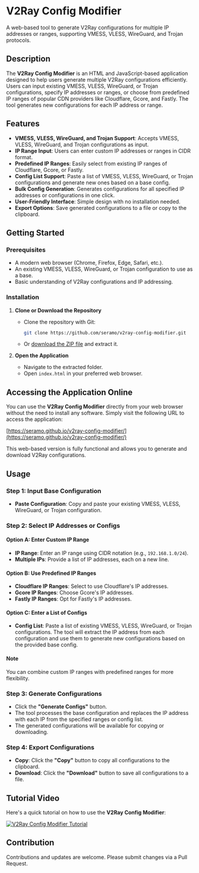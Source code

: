 # V2Ray Config Modifier

A web-based tool to generate V2Ray configurations for multiple IP addresses or ranges, supporting VMESS, VLESS, WireGuard, and Trojan protocols.

## Description

The **V2Ray Config Modifier** is an HTML and JavaScript-based application designed to help users generate multiple V2Ray configurations efficiently. Users can input existing VMESS, VLESS, WireGuard, or Trojan configurations, specify IP addresses or ranges, or choose from predefined IP ranges of popular CDN providers like Cloudflare, Gcore, and Fastly. The tool generates new configurations for each IP address or range.

## Features

- **VMESS, VLESS, WireGuard, and Trojan Support**: Accepts VMESS, VLESS, WireGuard, and Trojan configurations as input.
- **IP Range Input**: Users can enter custom IP addresses or ranges in CIDR format.
- **Predefined IP Ranges**: Easily select from existing IP ranges of Cloudflare, Gcore, or Fastly.
- **Config List Support**: Paste a list of VMESS, VLESS, WireGuard, or Trojan configurations and generate new ones based on a base config.
- **Bulk Config Generation**: Generates configurations for all specified IP addresses or configurations in one click.
- **User-Friendly Interface**: Simple design with no installation needed.
- **Export Options**: Save generated configurations to a file or copy to the clipboard.

## Getting Started

### Prerequisites

- A modern web browser (Chrome, Firefox, Edge, Safari, etc.).
- An existing VMESS, VLESS, WireGuard, or Trojan configuration to use as a base.
- Basic understanding of V2Ray configurations and IP addressing.

### Installation

1. **Clone or Download the Repository**

   - Clone the repository with Git:

     ```bash
     git clone https://github.com/seramo/v2ray-config-modifier.git
     ```

   - Or [download the ZIP file](https://github.com/seramo/v2ray-config-modifier/archive/refs/heads/main.zip) and extract it.

2. **Open the Application**

   - Navigate to the extracted folder.
   - Open `index.html` in your preferred web browser.

## Accessing the Application Online

You can use the **V2Ray Config Modifier** directly from your web browser without the need to install any software. Simply visit the following URL to access the application:

[https://seramo.github.io/v2ray-config-modifier/](https://seramo.github.io/v2ray-config-modifier/)

This web-based version is fully functional and allows you to generate and download V2Ray configurations.

## Usage

### Step 1: Input Base Configuration

- **Paste Configuration**: Copy and paste your existing VMESS, VLESS, WireGuard, or Trojan configuration.

### Step 2: Select IP Addresses or Configs

#### Option A: Enter Custom IP Range

- **IP Range**: Enter an IP range using CIDR notation (e.g., `192.168.1.0/24`).
- **Multiple IPs**: Provide a list of IP addresses, each on a new line.

#### Option B: Use Predefined IP Ranges

- **Cloudflare IP Ranges**: Select to use Cloudflare's IP addresses.
- **Gcore IP Ranges**: Choose Gcore's IP addresses.
- **Fastly IP Ranges**: Opt for Fastly's IP addresses.

#### Option C: Enter a List of Configs

- **Config List**: Paste a list of existing VMESS, VLESS, WireGuard, or Trojan configurations. The tool will extract the IP address from each configuration and use them to generate new configurations based on the provided base config.

#### Note

You can combine custom IP ranges with predefined ranges for more flexibility.

### Step 3: Generate Configurations

- Click the **"Generate Configs"** button.
- The tool processes the base configuration and replaces the IP address with each IP from the specified ranges or config list.
- The generated configurations will be available for copying or downloading.

### Step 4: Export Configurations

- **Copy**: Click the **"Copy"** button to copy all configurations to the clipboard.
- **Download**: Click the **"Download"** button to save all configurations to a file.

## Tutorial Video

Here's a quick tutorial on how to use the **V2Ray Config Modifier**:

[![V2Ray Config Modifier Tutorial](https://img.youtube.com/vi/J9g1kbdW8Oc/0.jpg)](https://youtu.be/J9g1kbdW8Oc)

## Contribution

Contributions and updates are welcome. Please submit changes via a Pull Request.
